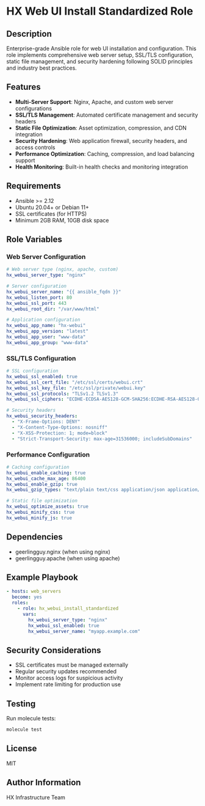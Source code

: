 
# HX Web UI Install Standardized Role

## Description

Enterprise-grade Ansible role for web UI installation and configuration. This role implements comprehensive web server setup, SSL/TLS configuration, static file management, and security hardening following SOLID principles and industry best practices.

## Features

- **Multi-Server Support**: Nginx, Apache, and custom web server configurations
- **SSL/TLS Management**: Automated certificate management and security headers
- **Static File Optimization**: Asset optimization, compression, and CDN integration
- **Security Hardening**: Web application firewall, security headers, and access controls
- **Performance Optimization**: Caching, compression, and load balancing support
- **Health Monitoring**: Built-in health checks and monitoring integration

## Requirements

- Ansible >= 2.12
- Ubuntu 20.04+ or Debian 11+
- SSL certificates (for HTTPS)
- Minimum 2GB RAM, 10GB disk space

## Role Variables

### Web Server Configuration
```yaml
# Web server type (nginx, apache, custom)
hx_webui_server_type: "nginx"

# Server configuration
hx_webui_server_name: "{{ ansible_fqdn }}"
hx_webui_listen_port: 80
hx_webui_ssl_port: 443
hx_webui_root_dir: "/var/www/html"

# Application configuration
hx_webui_app_name: "hx-webui"
hx_webui_app_version: "latest"
hx_webui_app_user: "www-data"
hx_webui_app_group: "www-data"
```

### SSL/TLS Configuration
```yaml
# SSL configuration
hx_webui_ssl_enabled: true
hx_webui_ssl_cert_file: "/etc/ssl/certs/webui.crt"
hx_webui_ssl_key_file: "/etc/ssl/private/webui.key"
hx_webui_ssl_protocols: "TLSv1.2 TLSv1.3"
hx_webui_ssl_ciphers: "ECDHE-ECDSA-AES128-GCM-SHA256:ECDHE-RSA-AES128-GCM-SHA256"

# Security headers
hx_webui_security_headers:
  - "X-Frame-Options: DENY"
  - "X-Content-Type-Options: nosniff"
  - "X-XSS-Protection: 1; mode=block"
  - "Strict-Transport-Security: max-age=31536000; includeSubDomains"
```

### Performance Configuration
```yaml
# Caching configuration
hx_webui_enable_caching: true
hx_webui_cache_max_age: 86400
hx_webui_enable_gzip: true
hx_webui_gzip_types: "text/plain text/css application/json application/javascript"

# Static file optimization
hx_webui_optimize_assets: true
hx_webui_minify_css: true
hx_webui_minify_js: true
```

## Dependencies

- geerlingguy.nginx (when using nginx)
- geerlingguy.apache (when using apache)

## Example Playbook

```yaml
- hosts: web_servers
  become: yes
  roles:
    - role: hx_webui_install_standardized
      vars:
        hx_webui_server_type: "nginx"
        hx_webui_ssl_enabled: true
        hx_webui_server_name: "myapp.example.com"
```

## Security Considerations

- SSL certificates must be managed externally
- Regular security updates recommended
- Monitor access logs for suspicious activity
- Implement rate limiting for production use

## Testing

Run molecule tests:
```bash
molecule test
```

## License

MIT

## Author Information

HX Infrastructure Team
